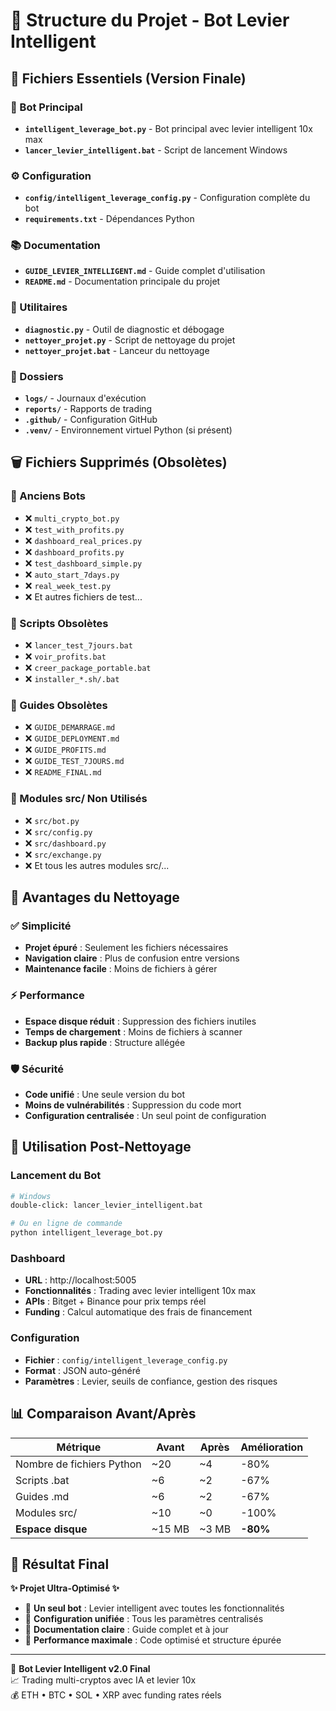 # 📁 Structure du Projet - Bot Levier Intelligent

## 🎯 Fichiers Essentiels (Version Finale)

### 🚀 Bot Principal
- **`intelligent_leverage_bot.py`** - Bot principal avec levier intelligent 10x max
- **`lancer_levier_intelligent.bat`** - Script de lancement Windows

### ⚙️ Configuration
- **`config/intelligent_leverage_config.py`** - Configuration complète du bot
- **`requirements.txt`** - Dépendances Python

### 📚 Documentation
- **`GUIDE_LEVIER_INTELLIGENT.md`** - Guide complet d'utilisation
- **`README.md`** - Documentation principale du projet

### 🔧 Utilitaires
- **`diagnostic.py`** - Outil de diagnostic et débogage
- **`nettoyer_projet.py`** - Script de nettoyage du projet
- **`nettoyer_projet.bat`** - Lanceur du nettoyage

### 📂 Dossiers
- **`logs/`** - Journaux d'exécution
- **`reports/`** - Rapports de trading
- **`.github/`** - Configuration GitHub
- **`.venv/`** - Environnement virtuel Python (si présent)

## 🗑️ Fichiers Supprimés (Obsolètes)

### 🤖 Anciens Bots
- ❌ `multi_crypto_bot.py`
- ❌ `test_with_profits.py`
- ❌ `dashboard_real_prices.py`
- ❌ `dashboard_profits.py`
- ❌ `test_dashboard_simple.py`
- ❌ `auto_start_7days.py`
- ❌ `real_week_test.py`
- ❌ Et autres fichiers de test...

### 📜 Scripts Obsolètes
- ❌ `lancer_test_7jours.bat`
- ❌ `voir_profits.bat`
- ❌ `creer_package_portable.bat`
- ❌ `installer_*.sh/.bat`

### 📖 Guides Obsolètes
- ❌ `GUIDE_DEMARRAGE.md`
- ❌ `GUIDE_DEPLOYMENT.md`
- ❌ `GUIDE_PROFITS.md`
- ❌ `GUIDE_TEST_7JOURS.md`
- ❌ `README_FINAL.md`

### 📁 Modules src/ Non Utilisés
- ❌ `src/bot.py`
- ❌ `src/config.py`
- ❌ `src/dashboard.py`
- ❌ `src/exchange.py`
- ❌ Et tous les autres modules src/...

## 🎯 Avantages du Nettoyage

### ✅ Simplicité
- **Projet épuré** : Seulement les fichiers nécessaires
- **Navigation claire** : Plus de confusion entre versions
- **Maintenance facile** : Moins de fichiers à gérer

### ⚡ Performance
- **Espace disque réduit** : Suppression des fichiers inutiles
- **Temps de chargement** : Moins de fichiers à scanner
- **Backup plus rapide** : Structure allégée

### 🛡️ Sécurité
- **Code unifié** : Une seule version du bot
- **Moins de vulnérabilités** : Suppression du code mort
- **Configuration centralisée** : Un seul point de configuration

## 🚀 Utilisation Post-Nettoyage

### Lancement du Bot
```bash
# Windows
double-click: lancer_levier_intelligent.bat

# Ou en ligne de commande
python intelligent_leverage_bot.py
```

### Dashboard
- **URL** : http://localhost:5005
- **Fonctionnalités** : Trading avec levier intelligent 10x max
- **APIs** : Bitget + Binance pour prix temps réel
- **Funding** : Calcul automatique des frais de financement

### Configuration
- **Fichier** : `config/intelligent_leverage_config.py`
- **Format** : JSON auto-généré
- **Paramètres** : Levier, seuils de confiance, gestion des risques

## 📊 Comparaison Avant/Après

| Métrique | Avant | Après | Amélioration |
|----------|--------|-------|--------------|
| Nombre de fichiers Python | ~20 | ~4 | -80% |
| Scripts .bat | ~6 | ~2 | -67% |
| Guides .md | ~6 | ~2 | -67% |
| Modules src/ | ~10 | ~0 | -100% |
| **Espace disque** | ~15 MB | ~3 MB | **-80%** |

## 🎉 Résultat Final

**✨ Projet Ultra-Optimisé ✨**

- 🎯 **Un seul bot** : Levier intelligent avec toutes les fonctionnalités
- 🔧 **Configuration unifiée** : Tous les paramètres centralisés  
- 📖 **Documentation claire** : Guide complet et à jour
- 🚀 **Performance maximale** : Code optimisé et structure épurée

---

🤖 **Bot Levier Intelligent v2.0 Final**  
📈 Trading multi-cryptos avec IA et levier 10x  
💰 ETH • BTC • SOL • XRP avec funding rates réels
